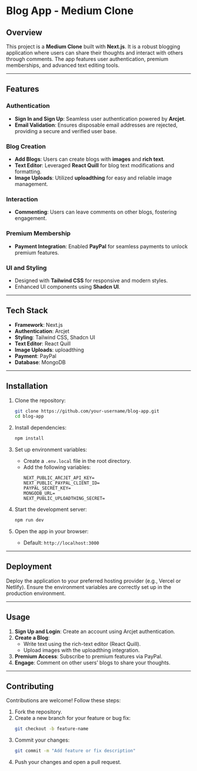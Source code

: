 # Blog App - Medium Clone

## Overview  
This project is a **Medium Clone** built with **Next.js**. It is a robust blogging application where users can share their thoughts and interact with others through comments. The app features user authentication, premium memberships, and advanced text editing tools.

---

## Features  

### Authentication  
- **Sign In and Sign Up**: Seamless user authentication powered by **Arcjet**.  
- **Email Validation**: Ensures disposable email addresses are rejected, providing a secure and verified user base.  

### Blog Creation  
- **Add Blogs**: Users can create blogs with **images** and **rich text**.  
- **Text Editor**: Leveraged **React Quill** for blog text modifications and formatting.  
- **Image Uploads**: Utilized **uploadthing** for easy and reliable image management.  

### Interaction  
- **Commenting**: Users can leave comments on other blogs, fostering engagement.  

### Premium Membership  
- **Payment Integration**: Enabled **PayPal** for seamless payments to unlock premium features.  

### UI and Styling  
- Designed with **Tailwind CSS** for responsive and modern styles.  
- Enhanced UI components using **Shadcn UI**.

---

## Tech Stack  

- **Framework**: Next.js  
- **Authentication**: Arcjet  
- **Styling**: Tailwind CSS, Shadcn UI  
- **Text Editor**: React Quill  
- **Image Uploads**: uploadthing  
- **Payment**: PayPal  
- **Database**: MongoDB 

---

## Installation  

1. Clone the repository:  
   ```bash
   git clone https://github.com/your-username/blog-app.git
   cd blog-app
   ```

2. Install dependencies:  
   ```bash
   npm install
   ```

3. Set up environment variables:  
   - Create a `.env.local` file in the root directory.
   - Add the following variables:
     ```env
     NEXT_PUBLIC_ARCJET_API_KEY=
     NEXT_PUBLIC_PAYPAL_CLIENT_ID=
     PAYPAL_SECRET_KEY=
     MONGODB_URL=
     NEXT_PUBLIC_UPLOADTHING_SECRET=
     ```

4. Start the development server:  
   ```bash
   npm run dev
   ```

5. Open the app in your browser:  
   - Default: `http://localhost:3000`

---

## Deployment  

Deploy the application to your preferred hosting provider (e.g., Vercel or Netlify). Ensure the environment variables are correctly set up in the production environment.

---

## Usage  

1. **Sign Up and Login**: Create an account using Arcjet authentication.  
2. **Create a Blog**:  
   - Write text using the rich-text editor (React Quill).  
   - Upload images with the uploadthing integration.  
3. **Premium Access**: Subscribe to premium features via PayPal.  
4. **Engage**: Comment on other users’ blogs to share your thoughts.

---

## Contributing  

Contributions are welcome! Follow these steps:  

1. Fork the repository.  
2. Create a new branch for your feature or bug fix:  
   ```bash
   git checkout -b feature-name
   ```  
3. Commit your changes:  
   ```bash
   git commit -m "Add feature or fix description"
   ```  
4. Push your changes and open a pull request.  
